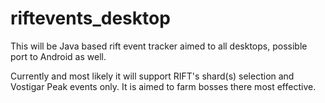 # riftevents_desktop
This will be Java based rift event tracker aimed to all desktops, possible port to Android as well.

Currently and most likely it will support RIFT's shard(s) selection and Vostigar Peak events only.
It is aimed to farm bosses there most effective.